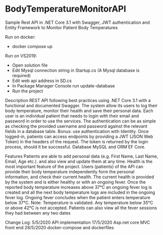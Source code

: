 # BodyTemperatureMonitorAPI
Sample Rest API in .NET Core 3.1 with Swagger, JWT authentication and Entity Framework  to Monitor Patient Body Temperatures

Run on docker:
- docker compose up

Run on VS2019:
- Open solution file
- Edit Mysql connection string in Startup.cs (A Mysql database is required)
- Edit web api address in SD.cs
- In Package Manager Console run update-database
- Run the project


Description
REST API following best practices using .NET Core 3.1 with a functional and documented Swagger. The system allow its users to log their body temperature, monitor their health and save their personal data.
Each user is an individual patient that needs to login with their email and password in order to use the services. The authentication can be as simple as checking the provided username and password against the relevant fields in a database table. Bonus: use authentication with Identity.
Once logged-in, patients can access endpoints by providing a JWT (JSON Web Token) in the headers of the request. The token is returned by the login process, should it be successful. 
Database MySQL and ORM EF Core. 

Features
Patients are able to add personal data (e.g. First Name, Last Name, Email, Age etc.). and also view and update them at any time.
Health is the most important feature of the project. Users (patients) of the API can provide their body temperature independently form the personal information, and check their current health. The current health is provided by the system and is either healthy or with an ongoing fever.
Once the reported body temperature increases above 37°C an ongoing fever log is created and all the next body temperature logs are included in the ongoing fever log. Ongoing fever concludes when the patient enters temperature below 37°C.
Note: Temperature is validated. Any temperature below 35°C or above 42°C is not accepted.
Patients can also view all the fever sessions they had between any two dates

 Change Log:
 5/5/2020 API implementation
 17/5/2020 Asp.net core MVC front end
 28/5/2020 docker-compose and dockerfiles
